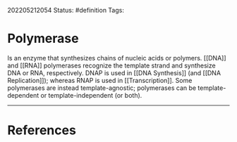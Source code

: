 202205212054
Status: #definition
Tags:

# Polymerase
Is an enzyme that synthesizes chains of nucleic acids or polymers.
[[DNA]] and [[RNA]] polymerases recognize the template strand and synthesize DNA or RNA, respectively. DNAP is used in [[DNA Synthesis]] (and [[DNA Replication]]); whereas RNAP is used in [[Transcription]].
Some polymerases are instead template-agnostic; polymerases can be template-dependent or template-independent (or both).



---
# References
